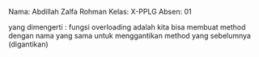 Nama: Abdillah Zalfa Rohman
Kelas: X-PPLG
Absen: 01


yang dimengerti : 
fungsi overloading adalah kita bisa membuat method 
dengan nama yang sama untuk menggantikan method yang
sebelumnya (digantikan)
